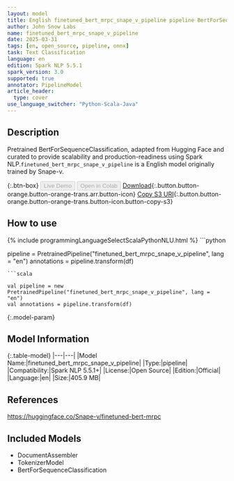 ```yaml
---
layout: model
title: English finetuned_bert_mrpc_snape_v_pipeline pipeline BertForSequenceClassification from Snape-v
author: John Snow Labs
name: finetuned_bert_mrpc_snape_v_pipeline
date: 2025-03-31
tags: [en, open_source, pipeline, onnx]
task: Text Classification
language: en
edition: Spark NLP 5.5.1
spark_version: 3.0
supported: true
annotator: PipelineModel
article_header:
  type: cover
use_language_switcher: "Python-Scala-Java"
---
```


## Description

Pretrained BertForSequenceClassification, adapted from Hugging Face and curated to provide scalability and production-readiness using Spark NLP.`finetuned_bert_mrpc_snape_v_pipeline` is a English model originally trained by Snape-v.

{:.btn-box}
<button class="button button-orange" disabled>Live Demo</button>
<button class="button button-orange" disabled>Open in Colab</button>
[Download](https://s3.amazonaws.com/auxdata.johnsnowlabs.com/public/models/finetuned_bert_mrpc_snape_v_pipeline_en_5.5.1_3.0_1743442138223.zip){:.button.button-orange.button-orange-trans.arr.button-icon}
[Copy S3 URI](s3://auxdata.johnsnowlabs.com/public/models/finetuned_bert_mrpc_snape_v_pipeline_en_5.5.1_3.0_1743442138223.zip){:.button.button-orange.button-orange-trans.button-icon.button-copy-s3}

## How to use



<div class="tabs-box" markdown="1">
{% include programmingLanguageSelectScalaPythonNLU.html %}
```python

pipeline = PretrainedPipeline("finetuned_bert_mrpc_snape_v_pipeline", lang = "en")
annotations =  pipeline.transform(df)   

```
```scala

val pipeline = new PretrainedPipeline("finetuned_bert_mrpc_snape_v_pipeline", lang = "en")
val annotations = pipeline.transform(df)

```
</div>

{:.model-param}
## Model Information

{:.table-model}
|---|---|
|Model Name:|finetuned_bert_mrpc_snape_v_pipeline|
|Type:|pipeline|
|Compatibility:|Spark NLP 5.5.1+|
|License:|Open Source|
|Edition:|Official|
|Language:|en|
|Size:|405.9 MB|

## References

https://huggingface.co/Snape-v/finetuned-bert-mrpc

## Included Models

- DocumentAssembler
- TokenizerModel
- BertForSequenceClassification